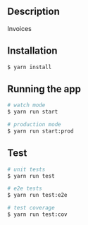 ## Description

Invoices

## Installation

```bash
$ yarn install
```

## Running the app

```bash
# watch mode
$ yarn run start

# production mode
$ yarn run start:prod
```

## Test

```bash
# unit tests
$ yarn run test

# e2e tests
$ yarn run test:e2e

# test coverage
$ yarn run test:cov
```
